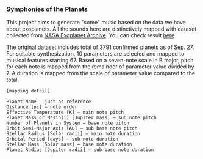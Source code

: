 ### Symphonies of the Planets

This project aims to generate "some" music based on the data we have about exoplanets. All the sounds here are distinctively mapped with dataset collected from [NASA Exoplanet Archive](https://exoplanetarchive.ipac.caltech.edu/index.html). You can check result [here](https://byjoohyunpark.github.io/symphonies-of-the-planets/).

The original dataset includes total of 3791 confirmed planets as of Sep. 27. For suitable synthesization, 10 parameters are selected and mapped to musical features starting 67. Based on a seven-note scale in B major, pitch for each note is mapped from the remainder of parameter value divided by 7. A duration is mapped from the scale of parameter value compared to the total.


```
[mapping detail]

Planet Name – just as reference
Distance [pc] – note order
Effective Temperature [K] – main note pitch
Planet Mass or M*sin(i) [Jupiter mass] – sub note pitch
Number of Planets in System – base note pitch
Orbit Semi-Major Axis [AU] – sub base note pitch
Stellar Radius [Solar radii] – main note duration
Orbital Period [days] – sub note duration
Stellar Mass [Solar mass] – base note duration
Planet Radius [Jupiter radii] – sub base note duration
```
